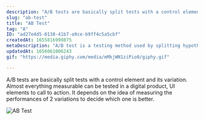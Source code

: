 ```yaml
---
description: "A/B tests are basically split tests with a control element and its variation. Almost everything measurable can be tested in a digital product, UI elements to call to action. It depends on the idea of measuring the performances of 2 variations to decide which one is better. "
slug: "ab-test"
title: "AB Test"
tag: "A"
ID: "ad27e4d5-0138-41b7-a9ce-b9ff4c5a5cbf"
createdAt: 1655816990875
metaDescription: "A/B test is a testing method used by splitting hypotheses into 2 and observing which ones perform better."
updatedAt: 1656061006243
gif: "https://media.giphy.com/media/mMkjWN1ziPio0/giphy.gif"

---
```

A/B tests are basically split tests with a control element and its variation. Almost everything measurable can be tested in a digital product, UI elements to call to action. It depends on the idea of measuring the performances of 2 variations to decide which one is better.

![AB Test](https://media.giphy.com/media/mMkjWN1ziPio0/giphy.gif)